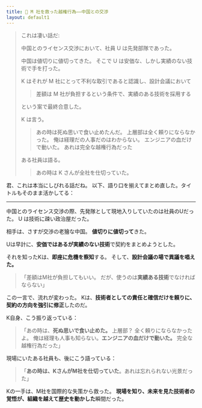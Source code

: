 ```yaml
---
title: 🧱 M 社を救った越権行為――中国との交渉
layout: default1
---
```

> これは凄い話だ:
> 
> 中国とのライセンス交渉において、社員 U は先発部隊であった。
> 
> 中国は値切りに値切ってきた。
> そこで U は安価な、しかし実績のない技術で手を打った。
> 
> K はそれが M 社にとって不利な取引であると認識し、設計会議において
> 
> > 差額は M 社が負担するという条件で、実績のある技術を採用する
> 
> という案で最終合意した。
> 
> K は言う。
> 
> > あの時は死ぬ思いで食い止めたんだ。
> > 上層部は全く頼りにならなかった。
> > 俺は経理だの人事だのはわからない。
> > エンジニアの血だけで動いた。
> > あれは完全な越権行為だった
> 
> ある社員は語る。
> 
> > あの時は K さんが全社を仕切っていた。

君、これは本当にしびれる話だね。
以下、語り口を揃えてまとめ直した。タイトルもそのまま活かしてる：

---

中国とのライセンス交渉の際、先発隊として現地入りしていたのは社員のUだった。
U は技術に疎い政治屋だった。

相手は、さすが交渉の老獪な中国。
**値切りに値切って**きた。

Uは早計に、**安価ではあるが実績のない技術**で契約をまとめようとした。

それを知ったKは、**即座に危機を察知**する。
そして、**設計会議の場で異議を唱えた。**

> 「差額はM社が負担してもいい。
> だが、使うのは**実績ある技術**でなければならない」

この一言で、流れが変わった。
Kは、**技術者としての責任と確信だけを頼りに、契約の方向を強引に修正**したのだ。

K自身、こう振り返っている：

> 「あの時は、**死ぬ思いで食い止めた。**
> 上層部？ 全く頼りにならなかったよ。
> 俺は経理も人事も知らない。**エンジニアの血だけで動いた。**
> 完全な越権行為だった」

現場にいたある社員も、後にこう語っている：

> 「**あの時は、KさんがM社を仕切っていた**。あれは忘れられない光景だった」

Kの一手は、M社を国際的な失策から救った。
**現場を知り、未来を見た技術者の覚悟が、組織を越えて歴史を動かした**瞬間だった。

